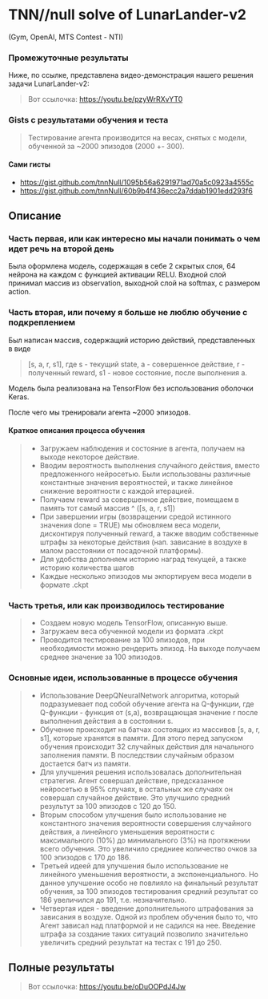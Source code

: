 # TNN//null solve of LunarLander-v2 
(Gym, OpenAI, MTS Contest - NTI)
 
 

### Промежуточные результаты
Ниже, по ссылке, представлена видео-демонстрация нашего решения задачи LunarLander-v2:
> Вот ссылочка: https://youtu.be/pzyWrRXvYT0
 
 


### Gists с результатами обучения и теста
> Тестирование агента производится на весах, снятых с модели, обученной за ~2000 эпизодов (2000 +- 300).
 
 
#### Сами гисты
- https://gist.github.com/tnnNull/1095b56a6291971ad70a5c0923a4555c
- https://gist.github.com/tnnNull/60b9b4f436ecc2a7ddab1901edd293f6

## Описание
### Часть первая, или как интересно мы начали понимать о чем идет речь на второй день
 
Была оформлена модель, содержащая в себе 2 скрытых слоя, 64 нейрона на каждом с функцией активации RELU.
Входной слой принимал массив из observation, выходной слой на softmax, с размером action.

### Часть вторая, или почему я больше не люблю обучение с подкреплением
 
Был написан массив, содержащий историю действий, представленных в виде 
> [s, a, r, s1], 
> где s - текущий state, a - совершенное действие, r - полученный reward, s1 - новое состояние, после выполнения a.

Модель была реализована на TensorFlow без использования оболочки Keras.

После чего мы тренировали агента ~2000 эпизодов.

#### Краткое описания процесса обучения
> - Загружаем наблюдения и состояние в агента, получаем на выходе некоторое действие.
> - Вводим вероятность выполнения случайного действия, вместо предложенного нейросетью. Были использованы различные константные значения вероятностей, и также линейное снижение вероятности с каждой итерацией.
> - Получаем reward за совершенное действие, помещаем в память тот самый массив ^ ([s, a, r, s1])
> - При завершении игры (возвращении средой истинного значения done = TRUE) мы обновляем веса модели, дисконтируя полученный reward, а также вводим собственные штрафы за некоторые действия (нап. зависание в воздухе в малом расстоянии от посадочной платформы).
> - Для удобства дополняем историю наград текущей, а также историю количества шагов
> - Каждые несколько эпизодов мы экпортируем веса модели в формате .ckpt
 
 
### Часть третья, или как производилось тестирование
> - Создаем новую модель TensorFlow, описанную выше.
> - Загружаем веса обученной модели из формата .ckpt
> - Проводится тестирование за 100 эпизодов, при необходимости можно рендерить эпизод. На выходе получаем среднее значение за 100 эпизодов.

### Основные идеи, использованные в процессе обучения
> - Использование DeepQNeuralNetwork алгоритма, который подразумевает под собой обучение агента на Q-функции, 
> где Q-функции - функция от (s,a), возвращающая значение r после выполнения действия a в состоянии s.
> - Обучение происходит на батчах состоящих из массивов [s, a, r, s1], которые хранятся в памяти. Для этого перед запуском обучения происходит 32 случайных действия для начального заполнения памяти. В последствии случайным образом достается батч из памяти.
> - Для улучшения решения использовалась дополнительная стратегия. Агент совершал действие, предсказанное нейросетью в 95% случаях, в остальных же случаях он совершал случайное действие. Это улучшило средний результут за 100 эпизодов с 120 до 150.
> - Вторым способом улучшения было использование не константного значения вероятности совершения случайного действия, а линейного уменьшения вероятности с максимального (10%) до минимального (3%) на протяжении всего обучения. Это увеличило средниее количество очков за 100 эпизодов с 170 до 186.
> - Третьей идеей для улучшения было использование не линейного уменьшения вероятности, а экспоненциального. Но данное улучшение особо не повлияло на финальный результат обучения, за 100 эпизодов тестирования средний результат со 186 увеличился до 191, т.е. незначительно.
> - Четвертая идея - введение дополнительного штрафования за зависания в воздухе. Одной из проблем обучения было то, что Агент зависал над платформой и не садился на нее. Введение штрафа за создание таких ситуаций позволило значительно увеличить средний результат на тестах с 191 до 250.



## Полные результаты
> Вот ссылочка: https://youtu.be/oDuOOPdJ4Jw

